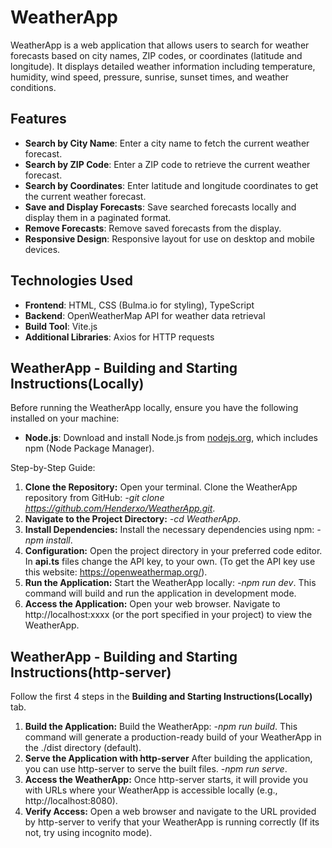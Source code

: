 # WeatherApp

WeatherApp is a web application that allows users to search for weather forecasts based on city names, ZIP codes, or coordinates (latitude and longitude).
It displays detailed weather information including temperature, humidity, wind speed, pressure, sunrise, sunset times, and weather conditions.

## Features

- **Search by City Name**: Enter a city name to fetch the current weather forecast.
- **Search by ZIP Code**: Enter a ZIP code to retrieve the current weather forecast.
- **Search by Coordinates**: Enter latitude and longitude coordinates to get the current weather forecast.
- **Save and Display Forecasts**: Save searched forecasts locally and display them in a paginated format.
- **Remove Forecasts**: Remove saved forecasts from the display.
- **Responsive Design**: Responsive layout for use on desktop and mobile devices.

## Technologies Used

- **Frontend**: HTML, CSS (Bulma.io for styling), TypeScript
- **Backend**: OpenWeatherMap API for weather data retrieval
- **Build Tool**: Vite.js
- **Additional Libraries**: Axios for HTTP requests

## WeatherApp - Building and Starting Instructions(Locally)

Before running the WeatherApp locally, ensure you have the following installed on your machine:

- **Node.js**: Download and install Node.js from [nodejs.org](https://nodejs.org/), which includes npm (Node Package Manager).

Step-by-Step Guide:

1. **Clone the Repository:**
     Open your terminal.
     Clone the WeatherApp repository from GitHub:
     *-git clone https://github.com/Henderxo/WeatherApp.git*.
2. **Navigate to the Project Directory:**
     *-cd WeatherApp*.
3. **Install Dependencies:**
     Install the necessary dependencies using npm:
     *-npm install*.
4. **Configuration:**
     Open the project directory in your preferred code editor.
     In **api.ts** files change the API key, to your own. (To get the API key use this website: https://openweathermap.org/).
5. **Run the Application:**
     Start the WeatherApp locally:
     *-npm run dev*.
     This command will build and run the application in development mode.
6. **Access the Application:**
     Open your web browser.
     Navigate to http://localhost:xxxx (or the port specified in your project) to view the WeatherApp.
   
## WeatherApp - Building and Starting Instructions(http-server)

Follow the first 4 steps in the  **Building and Starting Instructions(Locally)** tab.

1. **Build the Application:**
     Build the WeatherApp:
     *-npm run build*.
     This command will generate a production-ready build of your WeatherApp in the ./dist directory (default).
2. **Serve the Application with http-server**
     After building the application, you can use http-server to serve the built files.
   *-npm run serve*.
3. **Access the WeatherApp:**
     Once http-server starts, it will provide you with URLs where your WeatherApp is accessible locally (e.g., http://localhost:8080).
4. **Verify Access:**
     Open a web browser and navigate to the URL provided by http-server to verify that your WeatherApp is running correctly (If its not, try using incognito mode).

